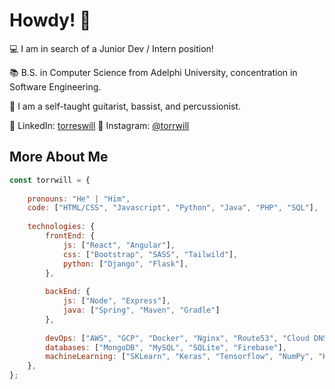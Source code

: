 # Howdy! :cowboy_hat_face:

:computer: I am in search of a Junior Dev / Intern position!

:books: B.S. in Computer Science from Adelphi University, concentration in Software Engineering.

:musical_score: I am a self-taught guitarist, bassist, and percussionist.

:speech_balloon: LinkedIn: [torreswill](https://www.linkedin.com/in/torreswill) :thought_balloon: Instagram: [@torrwill](https://www.instagram.com/torrwill/)

## More About Me
```javascript
const torrwill = {
    
    pronouns: "He" | "Him",
    code: ["HTML/CSS", "Javascript", "Python", "Java", "PHP", "SQL"],
    
    technologies: {        
        frontEnd: {
            js: ["React", "Angular"],
            css: ["Bootstrap", "SASS", "Tailwild"],
            python: ["Django", "Flask"],
        },
        
        backEnd: {
            js: ["Node", "Express"],
            java: ["Spring", "Maven", "Gradle"]
        },
        
        devOps: ["AWS", "GCP", "Docker", "Nginx", "Route53", "Cloud DNS", "Git"],
        databases: ["MongoDB", "MySQL", "SQLite", "Firebase"],
        machineLearning: ["SKLearn", "Keras", "Tensorflow", "NumPy", "Keras", "Seaborn", "R"]
    },
};
```
